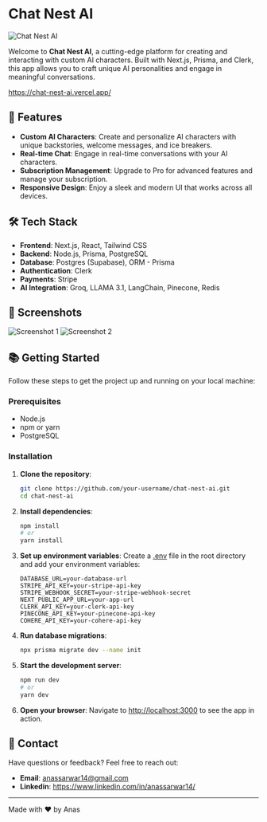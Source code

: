 # Chat Nest AI

![Chat Nest AI](https://your-image-url.com/banner.png)

Welcome to **Chat Nest AI**, a cutting-edge platform for creating and interacting with custom AI characters. Built with Next.js, Prisma, and Clerk, this app allows you to craft unique AI personalities and engage in meaningful conversations.

https://chat-nest-ai.vercel.app/

## 🚀 Features

- **Custom AI Characters**: Create and personalize AI characters with unique backstories, welcome messages, and ice breakers.
- **Real-time Chat**: Engage in real-time conversations with your AI characters.
- **Subscription Management**: Upgrade to Pro for advanced features and manage your subscription.
- **Responsive Design**: Enjoy a sleek and modern UI that works across all devices.

## 🛠️ Tech Stack

- **Frontend**: Next.js, React, Tailwind CSS
- **Backend**: Node.js, Prisma, PostgreSQL
- **Database**: Postgres (Supabase), ORM - Prisma 
- **Authentication**: Clerk
- **Payments**: Stripe
- **AI Integration**: Groq, LLAMA 3.1, LangChain, Pinecone, Redis

## 📸 Screenshots

![Screenshot 1](https://your-image-url.com/screenshot1.png)
![Screenshot 2](https://your-image-url.com/screenshot2.png)

## 📚 Getting Started

Follow these steps to get the project up and running on your local machine:

### Prerequisites

- Node.js
- npm or yarn
- PostgreSQL

### Installation

1. **Clone the repository**:
    ```bash
    git clone https://github.com/your-username/chat-nest-ai.git
    cd chat-nest-ai
    ```

2. **Install dependencies**:
    ```bash
    npm install
    # or
    yarn install
    ```

3. **Set up environment variables**:
    Create a [.env](http://_vscodecontentref_/0) file in the root directory and add your environment variables:
    ```env
    DATABASE_URL=your-database-url
    STRIPE_API_KEY=your-stripe-api-key
    STRIPE_WEBHOOK_SECRET=your-stripe-webhook-secret
    NEXT_PUBLIC_APP_URL=your-app-url
    CLERK_API_KEY=your-clerk-api-key
    PINECONE_API_KEY=your-pinecone-api-key
    COHERE_API_KEY=your-cohere-api-key
    ```

4. **Run database migrations**:
    ```bash
    npx prisma migrate dev --name init
    ```

5. **Start the development server**:
    ```bash
    npm run dev
    # or
    yarn dev
    ```

6. **Open your browser**:
    Navigate to [http://localhost:3000](http://localhost:3000) to see the app in action.

## 📧 Contact

Have questions or feedback? Feel free to reach out:

- **Email**: anassarwar14@gmail.com
- **Linkedin**: https://www.linkedin.com/in/anassarwar14/

---
Made with ❤️ by Anas 
